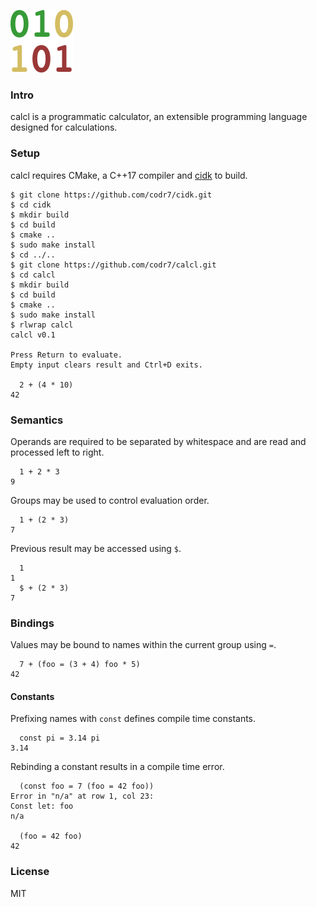 ![Logo](logo.png)

### Intro
calcl is a programmatic calculator, an extensible programming language designed for calculations.

### Setup
calcl requires CMake, a C++17 compiler and [cidk](https://github.com/codr7/cidk) to build.

```
$ git clone https://github.com/codr7/cidk.git
$ cd cidk
$ mkdir build
$ cd build
$ cmake ..
$ sudo make install
$ cd ../..
$ git clone https://github.com/codr7/calcl.git
$ cd calcl
$ mkdir build
$ cd build
$ cmake ..
$ sudo make install
$ rlwrap calcl
calcl v0.1

Press Return to evaluate.
Empty input clears result and Ctrl+D exits.

  2 + (4 * 10)
42
```

### Semantics
Operands are required to be separated by whitespace and are read and processed left to right.

```
  1 + 2 * 3
9
```

Groups may be used to control evaluation order.

```
  1 + (2 * 3)
7
```

Previous result may be accessed using `$`.

```
  1
1
  $ + (2 * 3)
7
```

### Bindings
Values may be bound to names within the current group using `=`.

```
  7 + (foo = (3 + 4) foo * 5)
42
```

#### Constants
Prefixing names with `const` defines compile time constants.

```
  const pi = 3.14 pi
3.14
```

Rebinding a constant results in a compile time error.

```
  (const foo = 7 (foo = 42 foo))
Error in "n/a" at row 1, col 23:
Const let: foo
n/a

  (foo = 42 foo)
42
```

### License
MIT